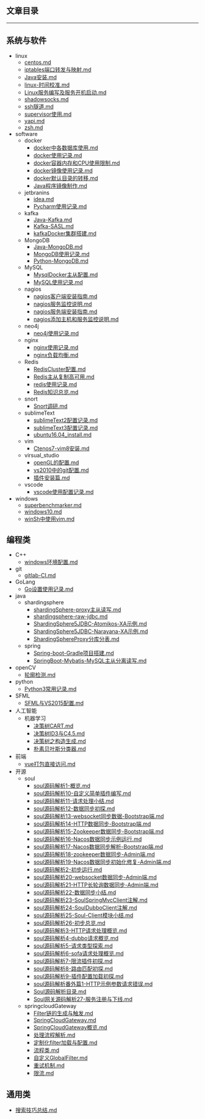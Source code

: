 ## 文章目录
***
## 系统与软件
- linux
    - [centos.md](../article/+centos.html)
    - [iptables端口转发与映射.md](../article/+iptables端口转发与映射.html)
    - [Java安装.md](../article/+Java安装.html)
    - [linux-时间校准.md](../article/+linux-时间校准.html)
    - [Linux服务编写及服务开机启动.md](../article/+Linux服务编写及服务开机启动.html)
    - [shadowsocks.md](../article/+shadowsocks.html)
    - [ssh隧道.md](../article/+ssh隧道.html)
    - [supervisor使用.md](../article/+supervisor使用.html)
    - [yapi.md](../article/+yapi.html)
    - [zsh.md](../article/+zsh.html)
- software
    - docker
        - [docker中各数据库使用.md](../article/+docker中各数据库使用.html)
        - [docker使用记录.md](../article/+docker使用记录.html)
        - [docker容器内存和CPU使用限制.md](../article/+docker容器内存和CPU使用限制.html)
        - [docker镜像使用记录.md](../article/+docker镜像使用记录.html)
        - [docker默认目录的转移.md](../article/+docker默认目录的转移.html)
        - [Java程序镜像制作.md](../article/+Java程序镜像制作.html)
    - jetbranins
        - [idea.md](../article/+idea.html)
        - [Pycharm使用记录.md](../article/+Pycharm使用记录.html)
    - kafka
        - [Java-Kafka.md](../article/+Java-Kafka.html)
        - [Kafka-SASL.md](../article/+Kafka-SASL.html)
        - [kafkaDocker集群搭建.md](../article/+kafkaDocker集群搭建.html)
    - MongoDB
        - [Java-MongoDB.md](../article/+Java-MongoDB.html)
        - [MongoDB使用记录.md](../article/+MongoDB使用记录.html)
        - [Python-MongoDB.md](../article/+Python-MongoDB.html)
    - MySQL
        - [MysqlDocker主从配置.md](../article/+MysqlDocker主从配置.html)
        - [MySQL使用记录.md](../article/+MySQL使用记录.html)
    - nagios
        - [nagios客户端安装指南.md](../article/+nagios客户端安装指南.html)
        - [nagios服务监控说明.md](../article/+nagios服务监控说明.html)
        - [nagios服务端安装指南.md](../article/+nagios服务端安装指南.html)
        - [nagios添加主机和服务监控说明.md](../article/+nagios添加主机和服务监控说明.html)
    - neo4j
        - [neo4j使用记录.md](../article/+neo4j使用记录.html)
    - nginx
        - [nginx使用记录.md](../article/+nginx使用记录.html)
        - [nginx负载均衡.md](../article/+nginx负载均衡.html)
    - Redis
        - [RedisCluster配置.md](../article/+RedisCluster配置.html)
        - [Redis主从复制高可用.md](../article/+Redis主从复制高可用.html)
        - [redis使用记录.md](../article/+redis使用记录.html)
        - [Redis知识总览.md](../article/+Redis知识总览.html)
    - snort
        - [Snort调研.md](../article/+Snort调研.html)
    - sublimeText
        - [sublimeText2配置记录.md](../article/+sublimeText2配置记录.html)
        - [sublimeText3配置记录.md](../article/+sublimeText3配置记录.html)
        - [ubuntu16.04_install.md](../article/+ubuntu16.04_install.html)
    - vim
        - [Ctenos7-vim8安装.md](../article/+Ctenos7-vim8安装.html)
    - virsual_studio
        - [openGL的配置.md](../article/+openGL的配置.html)
        - [vs2010中的git配置.md](../article/+vs2010中的git配置.html)
        - [插件安装篇.md](../article/+插件安装篇.html)
    - vscode
        - [vscode使用配置记录.md](../article/+vscode使用配置记录.html)
- windows
    - [superbenchmarker.md](../article/+superbenchmarker.html)
    - [windows10.md](../article/+windows10.html)
    - [winSh中使用vim.md](../article/+winSh中使用vim.html)
## 编程类
- C++
    - [windows环境配置.md](../article/+windows环境配置.html)
- git
    - [gitlab-CI.md](../article/+gitlab-CI.html)
- GoLang
    - [Go设置使用记录.md](../article/+Go设置使用记录.html)
- java
    - shardingsphere
        - [shardingSphere-proxy主从读写.md](../article/+shardingSphere-proxy主从读写.html)
        - [shardingsphere-raw-jdbc.md](../article/+shardingsphere-raw-jdbc.html)
        - [ShardingSphere5JDBC-Atomikos-XA示例.md](../article/+ShardingSphere5JDBC-Atomikos-XA示例.html)
        - [ShardingSphere5JDBC-Narayana-XA示例.md](../article/+ShardingSphere5JDBC-Narayana-XA示例.html)
        - [ShardingSphereProxy分库分表.md](../article/+ShardingSphereProxy分库分表.html)
    - spring
        - [Spring-boot-Gradle项目搭建.md](../article/+Spring-boot-Gradle项目搭建.html)
        - [SpringBoot-Mybatis-MySQL主从分离读写.md](../article/+SpringBoot-Mybatis-MySQL主从分离读写.html)
- openCV
    - [轮廓检测.md](../article/+轮廓检测.html)
- python
    - [Python3常用记录.md](../article/+Python3常用记录.html)
- SFML
    - [SFML与VS2015配置.md](../article/+SFML与VS2015配置.html)
- 人工智能
    - 机器学习
        - [决策树CART.md](../article/+决策树CART.html)
        - [决策树ID3与C4.5.md](../article/+决策树ID3与C4.5.html)
        - [决策树之构造生成.md](../article/+决策树之构造生成.html)
        - [朴素贝叶斯分类器.md](../article/+朴素贝叶斯分类器.html)
- 前端
    - [vue打包直接访问.md](../article/+vue打包直接访问.html)
- 开源
    - soul
        - [soul源码解析1-概览.md](../article/+soul源码解析1-概览.html)
        - [soul源码解析10-自定义简单插件编写.md](../article/+soul源码解析10-自定义简单插件编写.html)
        - [soul源码解析11-请求处理小结.md](../article/+soul源码解析11-请求处理小结.html)
        - [soul源码解析12-数据同步初探.md](../article/+soul源码解析12-数据同步初探.html)
        - [soul源码解析13-websocket同步数据-Bootstrap端.md](../article/+soul源码解析13-websocket同步数据-Bootstrap端.html)
        - [soul源码解析14-HTTP数据同步-Bootstrap端.md](../article/+soul源码解析14-HTTP数据同步-Bootstrap端.html)
        - [soul源码解析15-Zookeeper数据同步-Bootstrap端.md](../article/+soul源码解析15-Zookeeper数据同步-Bootstrap端.html)
        - [soul源码解析16-Nacos数据同步示例运行.md](../article/+soul源码解析16-Nacos数据同步示例运行.html)
        - [soul源码解析17-Nacos数据同步解析-Bootstrap端.md](../article/+soul源码解析17-Nacos数据同步解析-Bootstrap端.html)
        - [soul源码解析18-zookeeper数据同步-Admin端.md](../article/+soul源码解析18-zookeeper数据同步-Admin端.html)
        - [soul源码解析19-Nacos数据同步初始化修复-Admin端.md](../article/+soul源码解析19-Nacos数据同步初始化修复-Admin端.html)
        - [soul源码解析2-初步运行.md](../article/+soul源码解析2-初步运行.html)
        - [soul源码解析20-websocket数据同步-Admin端.md](../article/+soul源码解析20-websocket数据同步-Admin端.html)
        - [soul源码解析21-HTTP长轮询数据同步-Admin端.md](../article/+soul源码解析21-HTTP长轮询数据同步-Admin端.html)
        - [soul源码解析22-数据同步小结.md](../article/+soul源码解析22-数据同步小结.html)
        - [soul源码解析23-SoulSpringMvcClient注解.md](../article/+soul源码解析23-SoulSpringMvcClient注解.html)
        - [soul源码解析24-SoulDubboClient注解.md](../article/+soul源码解析24-SoulDubboClient注解.html)
        - [soul源码解析25-Soul-Client模块小结.md](../article/+soul源码解析25-Soul-Client模块小结.html)
        - [soul源码解析26-初步总览.md](../article/+soul源码解析26-初步总览.html)
        - [soul源码解析3-HTTP请求处理概览.md](../article/+soul源码解析3-HTTP请求处理概览.html)
        - [soul源码解析4-dubbo请求概览.md](../article/+soul源码解析4-dubbo请求概览.html)
        - [soul源码解析5-请求类型探索.md](../article/+soul源码解析5-请求类型探索.html)
        - [soul源码解析6-sofa请求处理概览.md](../article/+soul源码解析6-sofa请求处理概览.html)
        - [soul源码解析7-限流插件初探.md](../article/+soul源码解析7-限流插件初探.html)
        - [soul源码解析8-路由匹配初探.md](../article/+soul源码解析8-路由匹配初探.html)
        - [soul源码解析9-插件配置加载初探.md](../article/+soul源码解析9-插件配置加载初探.html)
        - [soul源码解析番外篇1-HTTP示例参数请求错误.md](../article/+soul源码解析番外篇1-HTTP示例参数请求错误.html)
        - [Soul源码解析目录.md](../article/+Soul源码解析目录.html)
        - [Soul网关源码解析27-服务注册与下线.md](../article/+Soul网关源码解析27-服务注册与下线.html)
    - springcloudGateway
        - [Filter链的生成与触发.md](../article/+Filter链的生成与触发.html)
        - [SpringCloudGateway.md](../article/+SpringCloudGateway.html)
        - [SpringCloudGateway概览.md](../article/+SpringCloudGateway概览.html)
        - [处理流程解析.md](../article/+处理流程解析.html)
        - [定制化filter加载与配置.md](../article/+定制化filter加载与配置.html)
        - [流程类.md](../article/+流程类.html)
        - [自定义GlobalFilter.md](../article/+自定义GlobalFilter.html)
        - [重试机制.md](../article/+重试机制.html)
        - [限流.md](../article/+限流.html)
## 通用类
- [搜索技巧总结.md](../article/+搜索技巧总结.html)
